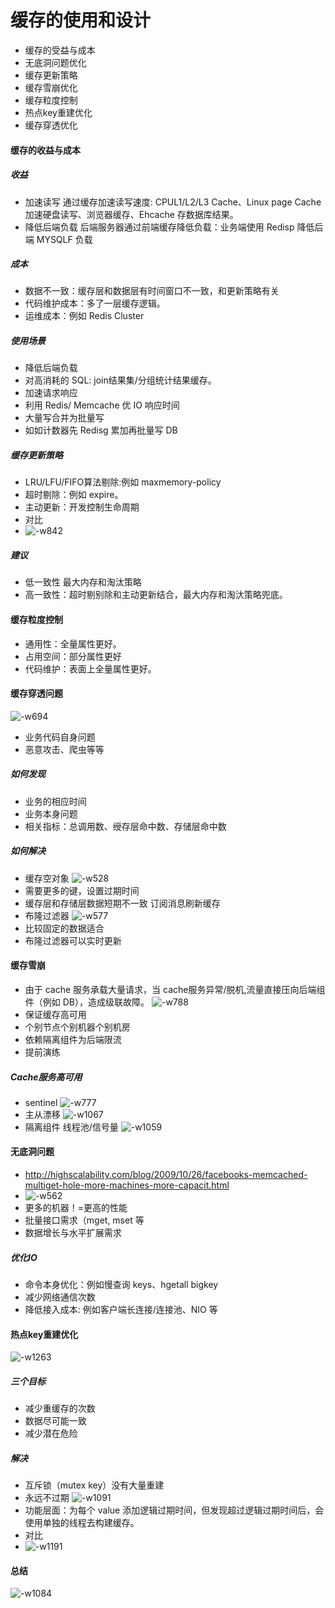 # 缓存的使用和设计
* 缓存的受益与成本
* 无底洞问题优化
* 缓存更新策略
* 缓存雪崩优化
* 缓存粒度控制
* 热点key重建优化
* 缓存穿透优化

#### 缓存的收益与成本

##### 收益
* 加速读写
通过缓存加速读写速度: CPUL1/L2/L3 Cache、Linux page Cache 加速硬盘读写、浏览器缓存、Ehcache 存数据库结果。
* 降低后端负载
后端服务器通过前端缓存降低负载：业务端使用 Redisp 降低后端 MYSQLF 负载

##### 成本
* 数据不一致：缓存层和数据层有时间窗口不一致，和更新策略有关
* 代码维护成本：多了一层缓存逻辑。
* 运维成本：例如 Redis Cluster

##### 使用场景
* 降低后端负载
* 对高消耗的 SQL: join结果集/分组统计结果缓存。
* 加速请求响应
* 利用 Redis/ Memcache 优 IO 响应时间
* 大量写合并为批量写
* 如如计数器先 Redisg 累加再批量写 DB

##### 缓存更新策略
* LRU/LFU/FIFO算法剔除:例如 maxmemory-policy
* 超时剔除：例如 expire。
* 主动更新：开发控制生命周期
* 对比
* ![-w842](media/15682366934995/15682375026812.jpg)

##### 建议
* 低一致性 最大内存和淘汰策略
* 高一致性：超时剔别除和主动更新结合，最大内存和淘汏策略兜底。

#### 缓存粒度控制
* 通用性：全量属性更好。
* 占用空间：部分属性更好
* 代码维护：表面上全量属性更好。

#### 缓存穿透问题
![-w694](media/15682366934995/15682379147346.jpg)
* 业务代码自身问题
* 恶意攻击、爬虫等等

##### 如何发现
* 业务的相应时间
* 业务本身问题
* 相关指标：总调用数、绶存层命中数、存储层命中数

##### 如何解决
* 缓存空对象
![-w528](media/15682366934995/15682381690804.jpg)
* 需要更多的键，设置过期时间
* 缓存层和存储层数据短期不一致 订阅消息刷新缓存
* 布隆过滤器
 ![-w577](media/15682366934995/15682383222668.jpg)
 * 比较固定的数据适合
 * 布隆过滤器可以实时更新
 
#### 缓存雪崩
 * 由于 cache 服务承载大量请求，当 cache服务异常/脱机,流量直接压向后端组件（例如 DB），造成级联故障。
 ![-w788](media/15682366934995/15682386858701.jpg)
* 保证缓存高可用
* 个别节点个别机器个别机房
* 依赖隔离组件为后端限流
* 提前演练 

##### Cache服务高可用
* sentinel
![-w777](media/15682366934995/15682389685832.jpg)
* 主从漂移
![-w1067](media/15682366934995/15682390174270.jpg)
* 隔离组件  线程池/信号量
![-w1059](media/15682366934995/15682390932828.jpg)

#### 无底洞问题
* http://highscalability.com/blog/2009/10/26/facebooks-memcached-multiget-hole-more-machines-more-capacit.html
* ![-w562](media/15682366934995/15682394176541.jpg)
* 更多的机器！=更高的性能
* 批量接口需求（mget, mset 等
* 数据增长与水平扩展需求

##### 优化IO
* 命令本身优化：例如慢查询 keys、hgetall bigkey
* 减少网络通信次数
* 降低接入成本: 例如客户端长连接/连接池、NIO 等

#### 热点key重建优化
![-w1263](media/15682366934995/15682398016392.jpg)

##### 三个目标
* 减少重缓存的次数
* 数据尽可能一致
* 减少潜在危险

##### 解决
* 互斥锁（mutex key）没有大量重建 
* 永远不过期
![-w1091](media/15682366934995/15682401824843.jpg)
* 功能层面：为每个 value 添加逻辑过期时间，但发现超过逻辑过期时间后，会使用单独的线程去构建缓存。
* 对比
* ![-w1191](media/15682366934995/15682402327738.jpg)

#### 总结
![-w1084](media/15682366934995/15682403962881.jpg)


